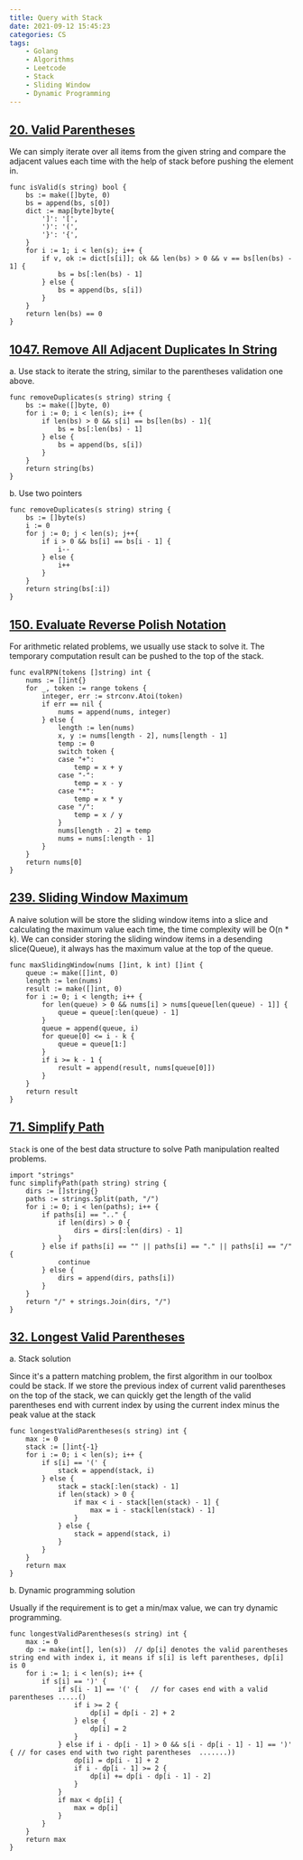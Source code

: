 ```yaml
---
title: Query with Stack
date: 2021-09-12 15:45:23
categories: CS
tags:
    - Golang
    - Algorithms
    - Leetcode
    - Stack
    - Sliding Window
    - Dynamic Programming
---
```


## [20. Valid Parentheses](https://leetcode.com/problems/valid-parentheses/)

We can simply iterate over all items from the given string and compare the adjacent values each time with the help of stack before pushing the element in. 

```golang
func isValid(s string) bool {
    bs := make([]byte, 0)
    bs = append(bs, s[0])
    dict := map[byte]byte{
        ']': '[',
        ')': '(',
        '}': '{',
    }
    for i := 1; i < len(s); i++ {
        if v, ok := dict[s[i]]; ok && len(bs) > 0 && v == bs[len(bs) - 1] {
            bs = bs[:len(bs) - 1]
        } else {
            bs = append(bs, s[i])
        }
    }
    return len(bs) == 0
}
```

## [1047. Remove All Adjacent Duplicates In String](https://leetcode.com/problems/remove-all-adjacent-duplicates-in-string/)

a. Use stack to iterate the string, similar to the parentheses validation one above.
```golang
func removeDuplicates(s string) string {
    bs := make([]byte, 0)
    for i := 0; i < len(s); i++ {
        if len(bs) > 0 && s[i] == bs[len(bs) - 1]{
            bs = bs[:len(bs) - 1]
        } else {
            bs = append(bs, s[i])
        }
    }
    return string(bs)
}
```
b. Use two pointers
```golang
func removeDuplicates(s string) string {
    bs := []byte(s)
    i := 0
    for j := 0; j < len(s); j++{
        if i > 0 && bs[i] == bs[i - 1] {
            i--
        } else {
            i++
        }
    }
    return string(bs[:i])
}
```

## [150. Evaluate Reverse Polish Notation](https://leetcode.com/problems/evaluate-reverse-polish-notation/)

For arithmetic related problems, we usually use stack to solve it. The temporary computation result can be pushed to the top of the stack.
```golang
func evalRPN(tokens []string) int {
    nums := []int{}
    for _, token := range tokens {
        integer, err := strconv.Atoi(token)
        if err == nil {
            nums = append(nums, integer)
        } else {
            length := len(nums)
            x, y := nums[length - 2], nums[length - 1]
            temp := 0
            switch token {
            case "+":
                temp = x + y
            case "-":
                temp = x - y
            case "*":
                temp = x * y
            case "/":
                temp = x / y
            }
            nums[length - 2] = temp
            nums = nums[:length - 1]
        }
    }
    return nums[0]
}
```

## [239. Sliding Window Maximum](https://leetcode.com/problems/sliding-window-maximum/)

A naive solution will be store the sliding window items into a slice and calculating the maximum value each time, the time complexity will be O(n * k). We can consider storing the sliding window items in a desending slice(Queue), it always has the maximum value at the top of the queue.
```golang
func maxSlidingWindow(nums []int, k int) []int {
    queue := make([]int, 0)
    length := len(nums)
    result := make([]int, 0)
    for i := 0; i < length; i++ {
        for len(queue) > 0 && nums[i] > nums[queue[len(queue) - 1]] {
            queue = queue[:len(queue) - 1]
        }
        queue = append(queue, i)
        for queue[0] <= i - k {
            queue = queue[1:]
        }
        if i >= k - 1 {
            result = append(result, nums[queue[0]])
        }
    }
    return result
}
```

## [71. Simplify Path](https://leetcode.com/problems/simplify-path/)

`Stack` is one of the best data structure to solve Path manipulation realted problems. 
```golang
import "strings"
func simplifyPath(path string) string {
    dirs := []string{}
    paths := strings.Split(path, "/")
    for i := 0; i < len(paths); i++ {
        if paths[i] == ".." {
            if len(dirs) > 0 {
                dirs = dirs[:len(dirs) - 1]
            }
        } else if paths[i] == "" || paths[i] == "." || paths[i] == "/" {
            continue
        } else {
            dirs = append(dirs, paths[i])
        }
    }
    return "/" + strings.Join(dirs, "/")
}
```

## [32. Longest Valid Parentheses](https://leetcode.com/problems/longest-valid-parentheses/)

a. Stack solution

Since it's a pattern matching problem, the first algorithm in our toolbox could be stack. If we store the previous index of current valid parentheses on the top of the stack, we can quickly get the length of the valid parentheses end with current index by using the current index minus the peak value at the stack

```golang
func longestValidParentheses(s string) int {
    max := 0
    stack := []int{-1}
    for i := 0; i < len(s); i++ {
        if s[i] == '(' {
            stack = append(stack, i)
        } else {
            stack = stack[:len(stack) - 1]
            if len(stack) > 0 {
                if max < i - stack[len(stack) - 1] {
                    max = i - stack[len(stack) - 1]
                }
            } else {
                stack = append(stack, i)
            }
        }
    }
    return max
}
```


b. Dynamic programming solution

Usually if the requirement is to get a min/max value, we can try dynamic programming.

```golang
func longestValidParentheses(s string) int {
    max := 0
    dp := make(int[], len(s))  // dp[i] denotes the valid parentheses string end with index i, it means if s[i] is left parentheses, dp[i] is 0
    for i := 1; i < len(s); i++ {
        if s[i] == ')' {
            if s[i - 1] == '(' {   // for cases end with a valid parentheses .....()
                if i >= 2 {
                    dp[i] = dp[i - 2] + 2
                } else {
                    dp[i] = 2
                }
            } else if i - dp[i - 1] > 0 && s[i - dp[i - 1] - 1] == ')' { // for cases end with two right parentheses  .......))
                dp[i] = dp[i - 1] + 2
                if i - dp[i - 1] >= 2 {
                    dp[i] += dp[i - dp[i - 1] - 2]
                }
            }
            if max < dp[i] {
                max = dp[i]
            }
        }
    }
    return max
}
```

